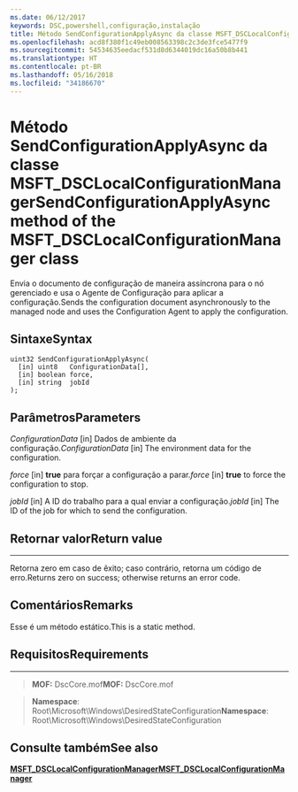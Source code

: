 ```yaml
---
ms.date: 06/12/2017
keywords: DSC,powershell,configuração,instalação
title: Método SendConfigurationApplyAsync da classe MSFT_DSCLocalConfigurationManager
ms.openlocfilehash: acd8f380f1c49eb008563398c2c3de3fce5477f9
ms.sourcegitcommit: 54534635eedacf531d8d6344019dc16a50b8b441
ms.translationtype: HT
ms.contentlocale: pt-BR
ms.lasthandoff: 05/16/2018
ms.locfileid: "34186670"
---
```

# <a name="sendconfigurationapplyasync-method-of-the-msftdsclocalconfigurationmanager-class"></a><span data-ttu-id="f36be-103">Método SendConfigurationApplyAsync da classe MSFT_DSCLocalConfigurationManager</span><span class="sxs-lookup"><span data-stu-id="f36be-103">SendConfigurationApplyAsync method of the MSFT_DSCLocalConfigurationManager class</span></span>

<span data-ttu-id="f36be-104">Envia o documento de configuração de maneira assíncrona para o nó gerenciado e usa o Agente de Configuração para aplicar a configuração.</span><span class="sxs-lookup"><span data-stu-id="f36be-104">Sends the configuration document asynchronously to the managed node and uses the Configuration Agent to apply the configuration.</span></span>

<a name="syntax"></a><span data-ttu-id="f36be-105">Sintaxe</span><span class="sxs-lookup"><span data-stu-id="f36be-105">Syntax</span></span>
------

```mof
uint32 SendConfigurationApplyAsync(
  [in] uint8   ConfigurationData[],
  [in] boolean force,
  [in] string  jobId
);
```

<a name="parameters"></a><span data-ttu-id="f36be-106">Parâmetros</span><span class="sxs-lookup"><span data-stu-id="f36be-106">Parameters</span></span>
----------

<span data-ttu-id="f36be-107">*ConfigurationData* \[in\] Dados de ambiente da configuração.</span><span class="sxs-lookup"><span data-stu-id="f36be-107">*ConfigurationData* \[in\] The environment data for the configuration.</span></span>

<span data-ttu-id="f36be-108">*force* \[in\] **true** para forçar a configuração a parar.</span><span class="sxs-lookup"><span data-stu-id="f36be-108">*force* \[in\] **true** to force the configuration to stop.</span></span>

<span data-ttu-id="f36be-109">*jobId* \[in\] A ID do trabalho para a qual enviar a configuração.</span><span class="sxs-lookup"><span data-stu-id="f36be-109">*jobId* \[in\] The ID of the job for which to send the configuration.</span></span>

## <a name="return-value"></a><span data-ttu-id="f36be-110">Retornar valor</span><span class="sxs-lookup"><span data-stu-id="f36be-110">Return value</span></span>
------------

<span data-ttu-id="f36be-111">Retorna zero em caso de êxito; caso contrário, retorna um código de erro.</span><span class="sxs-lookup"><span data-stu-id="f36be-111">Returns zero on success; otherwise returns an error code.</span></span>

## <a name="remarks"></a><span data-ttu-id="f36be-112">Comentários</span><span class="sxs-lookup"><span data-stu-id="f36be-112">Remarks</span></span>

<span data-ttu-id="f36be-113">Esse é um método estático.</span><span class="sxs-lookup"><span data-stu-id="f36be-113">This is a static method.</span></span>

## <a name="requirements"></a><span data-ttu-id="f36be-114">Requisitos</span><span class="sxs-lookup"><span data-stu-id="f36be-114">Requirements</span></span>
------------
><span data-ttu-id="f36be-115">**MOF:** DscCore.mof</span><span class="sxs-lookup"><span data-stu-id="f36be-115">**MOF:** DscCore.mof</span></span>

><span data-ttu-id="f36be-116">**Namespace**: Root\Microsoft\Windows\DesiredStateConfiguration</span><span class="sxs-lookup"><span data-stu-id="f36be-116">**Namespace**: Root\Microsoft\Windows\DesiredStateConfiguration</span></span>


## <a name="see-also"></a><span data-ttu-id="f36be-117">Consulte também</span><span class="sxs-lookup"><span data-stu-id="f36be-117">See also</span></span>


[<span data-ttu-id="f36be-118">**MSFT_DSCLocalConfigurationManager**</span><span class="sxs-lookup"><span data-stu-id="f36be-118">**MSFT_DSCLocalConfigurationManager**</span></span>](msft-dsclocalconfigurationmanager.md)